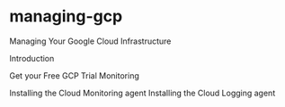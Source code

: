 # managing-gcp

Managing Your Google Cloud Infrastructure

Introduction

Get your Free GCP Trial
Monitoring

Installing the Cloud Monitoring agent
Installing the Cloud Logging agent

